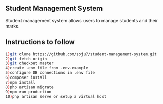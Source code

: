 
## Student Management System

Student management system allows users to manage students and their marks.

## Instructions to follow

```sh
1)git clone https://github.com/soju7/student-management-system.git
2)git fetch origin
3)git checkout master
4)create .env file from .env.example
5)configure DB connections in .env file
6)composer install
7)npm install
8)php artisan migrate
9)npm run production
10)php artisan serve or setup a virtual host
```
